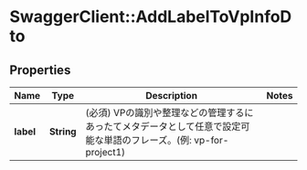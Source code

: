 # SwaggerClient::AddLabelToVpInfoDto

## Properties
Name | Type | Description | Notes
------------ | ------------- | ------------- | -------------
**label** | **String** | (必須) VPの識別や整理などの管理するにあったてメタデータとして任意で設定可能な単語のフレーズ。(例: vp-for-project1) | 

